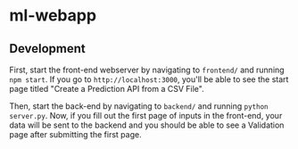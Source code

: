 # ml-webapp

## Development

First, start the front-end webserver by navigating to `frontend/` and running `npm start`. If you go to `http://localhost:3000`, you'll be able to see the start page titled "Create a Prediction API from a CSV File".

Then, start the back-end by navigating to `backend/` and running `python server.py`. Now, if you fill out the first page of inputs in the front-end, your data will be sent to the backend and you should be able to see a Validation page after submitting the first page.
